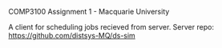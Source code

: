 COMP3100 Assignment 1 - Macquarie University

A client for scheduling jobs recieved from server.
Server repo: https://github.com/distsys-MQ/ds-sim
